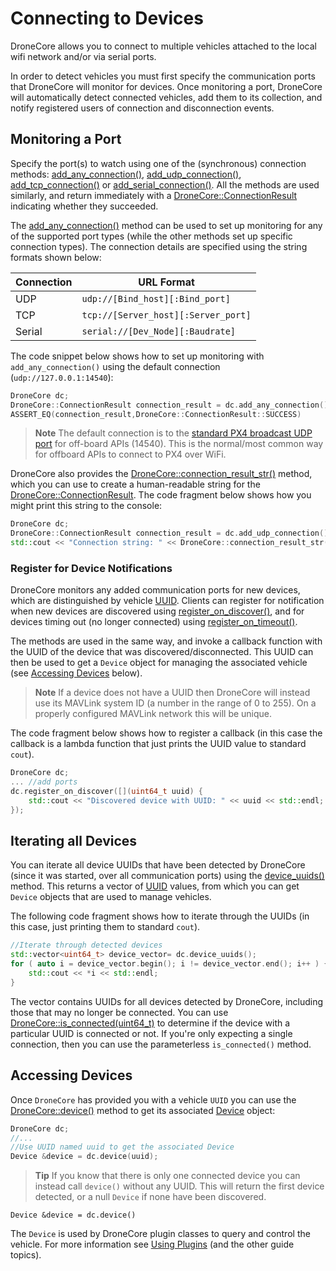 # Connecting to Devices

DroneCore allows you to connect to multiple vehicles attached to the local wifi network and/or via serial ports. 

In order to detect vehicles you must first specify the communication ports that DroneCore will monitor for devices. Once monitoring a port, DroneCore will automatically detect connected vehicles, add them to its collection, and notify registered users of connection and disconnection events.

## Monitoring a Port

Specify the port(s) to watch using one of the (synchronous) connection methods: [add_any_connection()](../api_reference/classdronecore_1_1_drone_core.md#classdronecore_1_1_drone_core_1a384ae5189b047dd3df8d7e90c42fa021), [add_udp_connection()](../api_reference/classdronecore_1_1_drone_core.md#classdronecore_1_1_drone_core_1a7a04fbacf95eb6b21418032c8287dfbb), [add_tcp_connection()](../api_reference/classdronecore_1_1_drone_core.md#classdronecore_1_1_drone_core_1a725640cb53c0d077e753ea2d22717b68) or [add_serial_connection()](../api_reference/classdronecore_1_1_drone_core.md#classdronecore_1_1_drone_core_1abde7ed4d42875dc85c73d34fedab2902). All the methods are used similarly, and return immediately with a [DroneCore::ConnectionResult](../api_reference/classdronecore_1_1_drone_core.md#classdronecore_1_1_drone_core_1a9bdf4a0267d4851342617bdbcbbeead7) indicating whether they succeeded.

The [add_any_connection()](../api_reference/classdronecore_1_1_drone_core.md#classdronecore_1_1_drone_core_1a384ae5189b047dd3df8d7e90c42fa021) method can be used to set up monitoring for any of the supported port types (while the other methods set up specific connection types). The connection details are specified using the string formats shown below:

Connection | URL Format
--- | ---
UDP | `udp://[Bind_host][:Bind_port]`
TCP | `tcp://[Server_host][:Server_port]`
Serial | `serial://[Dev_Node][:Baudrate]`

The code snippet below shows how to set up monitoring with `add_any_connection()` using the default connection (`udp://127.0.0.1:14540`):

```cpp
DroneCore dc;
DroneCore::ConnectionResult connection_result = dc.add_any_connection(); 
ASSERT_EQ(connection_result,DroneCore::ConnectionResult::SUCCESS)
```

> **Note** The default connection is to the [standard PX4 broadcast UDP port](https://dev.px4.io/en/simulation/#default-px4-mavlink-udp-ports) for off-board APIs (14540). This is the normal/most common way for offboard APIs to connect to PX4 over WiFi.

DroneCore also provides the [DroneCore::connection_result_str()](../api_reference/classdronecore_1_1_drone_core.md#classdronecore_1_1_drone_core_1a84c40dcefcafe888c38a5ed8dd93b0af) method, which you can use to create a human-readable string for the [DroneCore::ConnectionResult](../api_reference/classdronecore_1_1_drone_core.md#classdronecore_1_1_drone_core_1a9bdf4a0267d4851342617bdbcbbeead7). The code fragment below shows how you might print this string to the console:
```cpp
DroneCore dc;
DroneCore::ConnectionResult connection_result = dc.add_udp_connection();
std::cout << "Connection string: " << DroneCore::connection_result_str(connection_result) << std::endl;
```


### Register for Device Notifications

DroneCore monitors any added communication ports for new devices, which are distinguished by vehicle [UUID](../api_reference/classdronecore_1_1_info.md#classdronecore_1_1_info_1a49c7dd5f1a369c8296f0c3a2443bc031).  Clients can register for notification when new devices are discovered using [register_on_discover()](../api_reference/classdronecore_1_1_drone_core.md#classdronecore_1_1_drone_core_1a864ec7349eba67b02b8b3792f6c388f9), and for devices timing out (no longer connected) using [register_on_timeout()](../api_reference/classdronecore_1_1_drone_core.md#classdronecore_1_1_drone_core_1ad8c0dc0100449d21a46a787c810e8978). 

The methods are used in the same way, and invoke a callback function with the UUID of the device that was discovered/disconnected. This UUID can then be used to get a `Device` object for managing the associated vehicle (see [Accessing Devices](#accessing-devices) below).

> **Note** If a device does not have a UUID then DroneCore will instead use its MAVLink system ID (a number in the range of 0 to 255).
On a properly configured MAVLink network this will be unique.

The code fragment below shows how to register a callback (in this case the callback is a lambda function that just prints the UUID value to standard `cout`).

```cpp
DroneCore dc;
... //add ports
dc.register_on_discover([](uint64_t uuid) {
    std::cout << "Discovered device with UUID: " << uuid << std::endl;
});
```

## Iterating all Devices

You can iterate all device UUIDs that have been detected by DroneCore 
(since it was started, over all communication ports) using the [device_uuids()](../api_reference/classdronecore_1_1_drone_core.md#classdronecore_1_1_drone_core_1a20490717da3893be2c6965b905a7c1db) method. This returns a vector of [UUID](../api_reference/classdronecore_1_1_info.md#classdronecore_1_1_info_1a49c7dd5f1a369c8296f0c3a2443bc031) values, from which you can get `Device` objects that are used to manage vehicles. 

The following code fragment shows how to iterate through the UUIDs (in this case, just printing them to standard `cout`).

```cpp
//Iterate through detected devices
std::vector<uint64_t> device_vector= dc.device_uuids();
for ( auto i = device_vector.begin(); i != device_vector.end(); i++ ) {
    std::cout << *i << std::endl;
}
```

The vector contains UUIDs for all devices detected by DroneCore, including those that may no longer be connected. 
You can use [DroneCore::is_connected(uint64_t)](../api_reference/classdronecore_1_1_drone_core.md#classdronecore_1_1_drone_core_1a2f78c2263df997d38cf508e327fcde23) to determine if the device with a particular UUID is connected or not. If you're only expecting a single connection, then you can use the parameterless `is_connected()` method.


## Accessing Devices

Once `DroneCore` has provided you with a vehicle `UUID` you can use the [DroneCore::device()](../api_reference/classdronecore_1_1_drone_core.md#classdronecore_1_1_drone_core_1a5bac6e419e56a1f77a51adef98e94e7c) method to get its associated [Device](../api_reference/classdronecore_1_1_device.md) object:

```cpp
DroneCore dc;
//... 
//Use UUID named uuid to get the associated Device
Device &device = dc.device(uuid);
```

> **Tip** If you know that there is only one connected device you can instead call `device()` without any UUID. This will 
return the first device detected, or a null `Device` if none have been discovered.
```
Device &device = dc.device()
```

The `Device` is used by DroneCore plugin classes to query and control the vehicle. For more information see [Using Plugins](../guide/using_plugins.md) (and the other guide topics).
